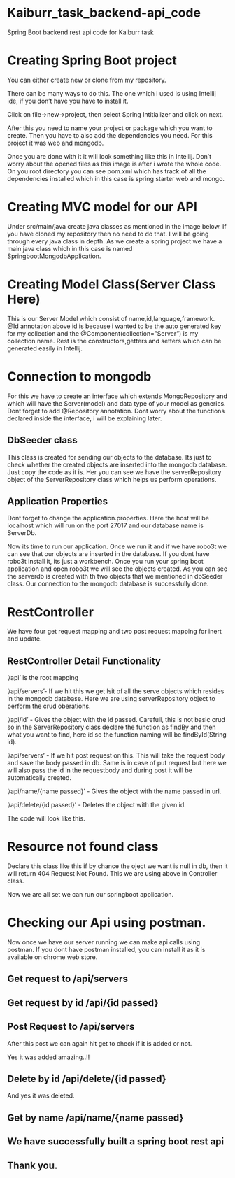 ﻿# Kaiburr_task_backend-api_code

Spring Boot backend rest api code for Kaiburr task


# Creating Spring Boot project 

You can either create new or clone from my repository.

There can be many ways to do this. The one which i used is using Intellij ide, if you don’t have you have to install it.

Click on file->new->project, then select Spring Intitializer and click on next. 

After this you need to name your project or package which you want to create. Then you have to also add the dependencies you need. For this project it was web and mongodb.


Once you are done  with it it will look something like this in Intellij. Don’t worry about the opened files as this image is after i wrote the whole code. On you root directory you can see pom.xml which has track of all the dependencies installed which in this case is spring starter web and mongo.


# Creating MVC model for our API

Under src/main/java create java classes as mentioned in the image below. If you have cloned my repository then no need to do that.
I will be going through every java class in depth.
As we create a spring project we have a main java class which in this case is named SpringbootMongodbApplication.




# Creating Model Class(Server Class Here)

This is our Server Model which consist of name,id,language,framework.
@Id annotation above id is because i wanted to be the auto generated key for my collection and the @Component(collection=”Server”) is my collection name.
Rest is the constructors,getters and setters which can be generated easily in Intellij.



# Connection to mongodb

For this we have to create an interface which extends MongoRepository and which will have the Server(model) and data type of your model as generics.
Dont forget to add @Repository annotation. Dont worry about the functions declared inside the interface, i will be explaining later.



## DbSeeder class

This class is created for sending our objects to the database. Its just to check whether the created objects are inserted into the mongodb database. Just copy the code as it is. Her you can see we have the serverRepository object of the ServerRepository class which helps us perform operations.

## Application Properties

Dont forget to change the application.properties. Here the host will be localhost which will run on the port 27017 and our database name is ServerDb.


 

Now its time to run our application. Once we run it and if we have robo3t we can see that our objects are inserted in the database. If you dont have robo3t install it, its just a workbench. Once you run your spring boot application and open robo3t we will see the objects created. As you can see the serverdb is created with th two objects that we mentioned in dbSeeder class. Our connection to the mongodb database is successfully done.


# RestController

We have four get request mapping and two post request mapping for inert and update.

## RestController Detail Functionality

‘/api’ is the root mapping

‘/api/servers’- If we hit this we get lsit of all the serve objects which resides in the mongodb database. Here we are using serverRepository object to perform the crud oberations.

‘/api/id’ - Gives the object with the id passed. Carefull, this is not basic crud so in the ServerRepository class declare the function as findBy and then what you want to find, here id so the function naming will be findById(String id).

‘/api/servers’ - If we hit post request on this. This will take the request body and save the body passed in db. Same is in case of put request but here we will also pass the id in the requestbody and during post it will be automatically created.

‘/api/name/{name passed}’ - Gives the object with the name passed in url.

‘/api/delete/{id passed}’ - Deletes the object with the given id. 

The code will look like this.
 







# Resource not found class

Declare this class like this if by chance the oject we want is null in db, then it will return 404 Request Not Found. This we are using above in Controller class.



Now we are all set we can run our springboot application.
# Checking our Api using postman.

Now once we have our server running we can make api calls using postman. If you dont have postman installed, you can install it as  it is available on chrome web store.


## Get request to /api/servers




## Get request by id /api/{id passed}


## Post Request to /api/servers



After this post we can again hit get to check if it is added or not.


Yes it was added amazing..!!


## Delete by id /api/delete/{id passed}






And yes it was deleted.


## Get by name /api/name/{name passed}





## We have successfully built a spring boot rest api

## Thank you.

